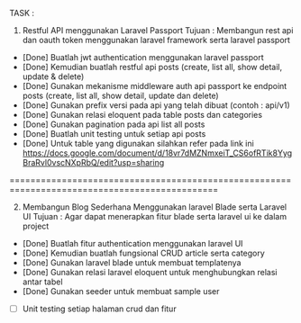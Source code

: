 TASK :

1. Restful API menggunakan Laravel Passport 
Tujuan : Membangun rest api dan oauth token menggunakan laravel framework serta laravel passport 

- [Done] Buatlah jwt authentication menggunakan laravel passport
- [Done] Kemudian buatlah restful api posts (create, list all, show detail, update & delete)
- [Done] Gunakan mekanisme middleware auth api passport ke endpoint posts (create, list all, show detail, update dan delete) 
- [Done] Gunakan prefix versi pada api yang telah dibuat (contoh : api/v1)
- [Done] Gunakan relasi eloquent pada table posts dan categories
- [Done] Gunakan pagination pada api list all posts
- [Done] Buatlah unit testing untuk setiap api posts 
- [Done] Untuk table yang digunakan silahkan refer pada link ini https://docs.google.com/document/d/18vr7dMZNmxeiT_CS6ofRTik8YygBraRvl0vscNXpRbQ/edit?usp=sharing

==============================================================================================

2. Membangun Blog Sederhana Menggunakan laravel Blade serta Laravel UI
Tujuan : Agar dapat menerapkan fitur blade serta laravel ui ke dalam project

- [Done] Buatlah fitur authentication menggunakan laravel UI
- [Done] Kemudian buatlah fungsional CRUD article serta category 
- [Done] Gunakan laravel blade untuk membuat templatenya
- [Done] Gunakan relasi laravel eloquent untuk menghubungkan relasi antar tabel
- [Done] Gunakan seeder untuk membuat sample user
- [    ] Unit testing setiap halaman crud dan fitur 
